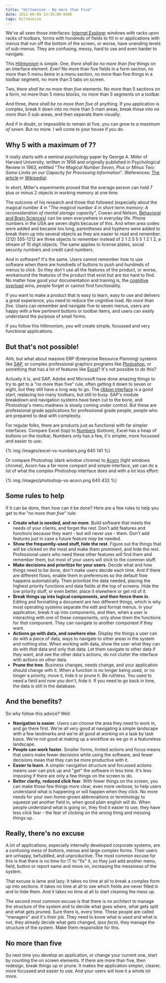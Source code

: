 ```yaml
---
title: "Hiltmonism - No more than Five"
date: 2012-06-09 13:35:00-0400
tags: Hiltmonism
---
```


We've all seen those interfaces: [Internet Explorer](http://windows.microsoft.com/en-us/internet-explorer/products/ie/home) windows with racks upon racks of toolbars, forms with hundreds of fields to fill in or applications with menus that run off the bottom of the screen, or worse, have unending levels of sub-menus. They are confusing, messy, hard to use and even harder to navigate.

This [Hiltmonism](https://hiltmon.com/blog/categories/hiltmonism/) is simple. One, *there shall be no more than five* things on an interface element. Ever! No more than five fields in a form section, no more than 5 menu items in a menu section, no more than five things in a toolbar segment, no more than 5 tabs on screen.

Two, *there shall be no more than five* elements. No more than 5 sections on a form, no more than 5 menu blocks, no more than 5 segments on a toolbar.

And three, *there shall be no more than five* of anything. If you application is complex, break it down into no more than 5 main areas, break those into *no more than 5* sub-areas, and then separate them visually.

And if in doubt, or impossible to remain at five, you can grow to *a maximum of seven*. But no more. I will come to your house if you do.

## Why 5 with a maximum of 7?

It really starts with a seminal psychology paper by George A. Miller of Harvard University, written in 1956 and originally published in Psychological Review in 1963, entitled "*The Magical Number Seven, Plus or Minus Two: Some Limits on our Capacity for Processing Information*". (References: [The article](http://psychclassics.yorku.ca/Miller/) or [Wikipedia](http://en.wikipedia.org/wiki/The_Magical_Number_Seven,_Plus_or_Minus_Two)). 

In short, Miller's experiments proved that the average person can hold 7 plus or minus 2 objects in working memory at one time.

The outcome of his research and those that followed (especially about the magical number 4 in "*The magical number 4 in short-term memory: A reconsideration of mental storage capacity*", Cowan and Nelson, [Behavioral and Brain Sciences](http://journals.cambridge.org/action/displayAbstract?fromPage=online&aid=84441)) can be seen everywhere in everyday life. Phone numbers in the USA are seven digits because of this. And when area codes were added and became too long, parentheses and hyphens were added to break them up into several objects as they are easier to read and remember. (212) 555-1212 are three objects to remember instead of 2 1 2 5 5 5 1 2 1 2, a stream of 10 digit objects. The same applies to license plates, social security numbers and credit card numbers.

And in software? It's the same. Users cannot remember how to use software when there are hundreds of buttons to push and hundreds of menus to click. So they don't use all the features of the product, or worse, workaround the features of the product that exist but are too hard to find. No matter how good your documentation and training is, the [cognitive overload](http://en.wikipedia.org/wiki/Cognitive_load) wins, people forget or cannot find functionality.

If you want to make a product that is easy to learn, easy to use and delivers a great experience, you need to reduce the cognitive load. *No more than five*. Users can remember and navigate five to seven menus, users are happy with a few pertinent buttons or toolbar items, and users can easily understand the purpose of small forms.

If you follow this Hiltmonism, you will create simple, focussed and very functional applications.

## But that's not possible!

Ahh, but what about massive ERP (Enterprise Resource Planning) systems like [SAP](http://www.sap.com/), or complex professional graphics programs like [Photoshop](http://www.photoshop.com/), or something that has a lot of features like [Excel](http://office.microsoft.com/en-us/excel/)? It's not possible to do this?

Actually it is, and SAP, Adobe and Microsoft have done amazing things to try to get to a "no more than five" rule, often getting it down to seven or eight, but they still have a long way to go. The [ribbon interface](http://msdn.microsoft.com/en-us/library/windows/desktop/cc872782.aspx) is a good start, replacing too many toolbars, but still to busy. SAP's module breakdown and navigation systems have been cut to the bone, and Photoshop's menu madness is slowly coming under control. But these are professional grade applications for professional grade people, people who are prepared to deal with complexity.

For regular folks, there are products just as functional with far simpler interfaces. Compare Excel (top) to [Numbers](http://www.apple.com/iwork/numbers/) (bottom), Excel has a heap of buttons on the toolbar, Numbers only has a few, it's simpler, more focussed and easier to use:

{% img /images/excel-vs-numbers.png 640 141 %}

Or compare Photoshop (dark window chrome) to [Acorn](http://flyingmeat.com/acorn/) (light windows chrome), Acorn has a far more compact and simple interface, yet can do a lot of what the complex Photoshop interface does and with a lot less effort:

{% img /images/photoshop-vs-acorn.png 640 432 %}

## Some rules to help

If it can be done, then how can it be done? Here are a few rules to help you get to the "*no more than five*" rule:

* **Create what is needed, and no more**. Build software that meets the needs of your clients, and forget the rest. Don't add features and functions because they want - but will never use - them. Don't add features just in case a future feature *may* be needed.
* **Show the frequently-used stuff, hide the rest**. Figure out the things that will be clicked on the most and make them prominent, and hide the rest. Professional users who need these other features will find them and remember them, but most of your users will stick to the common stuff.
* **Make decisions and prioritize for your users**. Decide what and how things need to be done, don't make users decide each time. And if there are different flows, enable them in preferences so the default flow happens automatically. Then prioritize the data needed, placing the highest priority functions and data fields at the top of screens. Hide the low priority stuff, or even better, place it elsewhere or get rid of it.
* **Break things up into logical components, and then fence them in**. Editing and formatting a document are two different things, which is why most operating systems separate the edit and format menus. In your application, break it up into components, and then, when a user is interacting with one of these components, only show them the functions for *that* component. They can navigate to another component if they want.
* **Actions go with data, and nowhere else**. Display the things a user can do with a piece of data, ways to navigate to other areas in the system and nothing else. When working with data, show the user what they can do with *that* data and only that data. Let them navigate to other data if they want, and see the other data's actions, do not clutter the interface with actions on *other* data.
* **Prune the tree**. Business changes, needs change, and your application should change with it. When a function is no longer being used, or no longer a priority, move it, hide it or prune it. Be ruthless. You used to need a field and now you don't, hide it. If you need to go back in time, the data is still in the database.

## And the benefits?

So why follow this advice? Well:

* **Navigation is easier**. Users can choose the area they need to work in, and go there first. We're all very good at navigating a simple landscape with a few landmarks and we're all good at working on a task by task basis. We're not good at making up a workflow as we go in a featureless landscape.
* **People can work faster**. Smaller forms, limited actions and focus means that users make fewer decisions while using the software, and fewer decisions mean that they can be more productive with it.
* **Easier to learn**. A simpler navigation structure and focussed actions means user can pick up and "get" the software in less time. It's less imposing if there are only a few things on the screen to do.
* **Better clarity, reduced click fear**. With fewer things on the screen, you can make those few things more clear, even more verbose, to help users understand what is happening or will happen when they click. No more needs for your own home-grown abbreviations or terminology to squeeze yet another field in, when good plain english will do. When people understand what is going on, they find it easier to use, they have less click fear - the fear of clicking on the wrong thing and messing things up.

## Really, there's no excuse

A lot of applications, especially internally developed corporate systems, are a confusing mess of buttons, menus and large complex forms. Their users are unhappy, befuddled, and unproductive. The most common excuse for this is that there is no time for IT to "fix" it, so they just add another menu, field, button or report name and move on, increasing the messiness of the system.

That excuse is lame and lazy. It takes no time at all to break a complex form up into sections. It takes no time at all to see which fields are never filled in and to hide them. And it takes no time at all to start cleaning the mess up.

The second most common excuse is that there is no architect to manage the structure of the system and to decide what goes where, what gets split and what gets pruned. Sure there is, every time. These people are called "managers" and it's their job. They need to know what is used and what is not, they already decide what gets changed, *ipso facto*, they manage the structure of the system. Make them responsible for this.

## No more than five

So next time you develop an application, or change your current one, start by counting the on screen elements. If there are more than five, then redesign, break things up or prune. It makes the application simpler, clearer, more focussed and easier to use. And your users will love it a whole lot more.
